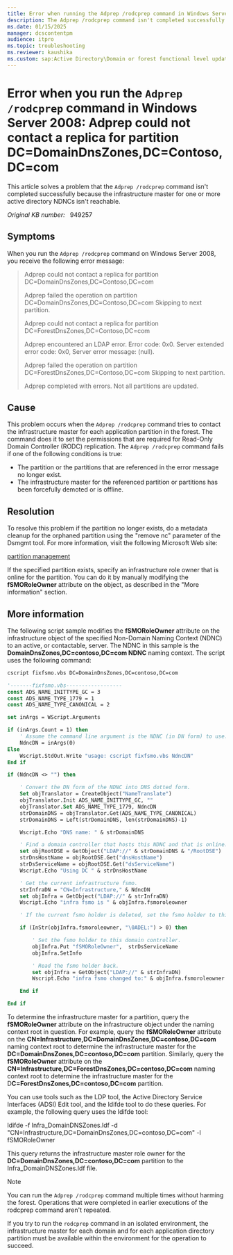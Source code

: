 ```yaml
---
title: Error when running the Adprep /rodcprep command in Windows Server 2008
description: The Adprep /rodcprep command isn't completed successfully. The reason is that the infrastructure master for one or more active directory Non-Domain Naming Contexts (NDNCs) isn't reachable. A resolution is provided.
ms.date: 01/15/2025
manager: dcscontentpm
audience: itpro
ms.topic: troubleshooting
ms.reviewer: kaushika
ms.custom: sap:Active Directory\Domain or forest functional level updates, failures and Advisory, csstroubleshoot
---
```

# Error when you run the `Adprep /rodcprep` command in Windows Server 2008: Adprep could not contact a replica for partition DC=DomainDnsZones,DC=Contoso,DC=com

This article solves a problem that the `Adprep /rodcprep` command isn't completed successfully because the infrastructure master for one or more active directory NDNCs isn't reachable.

_Original KB number:_ &nbsp; 949257

## Symptoms

When you run the `Adprep /rodcprep` command on Windows Server 2008, you receive the following error message:

> Adprep could not contact a replica for partition DC=DomainDnsZones,DC=Contoso,DC=com
>
> Adprep failed the operation on partition DC=DomainDnsZones,DC=Contoso,DC=com Skipping to next partition.
>
> Adprep could not contact a replica for partition DC=ForestDnsZones,DC=Contoso,DC=com
>
> Adprep encountered an LDAP error. Error code: 0x0. Server extended error code: 0x0, Server error message: (null).
>
> Adprep failed the operation on partition DC=ForestDnsZones,DC=Contoso,DC=com Skipping to next partition.
>
> Adprep completed with errors. Not all partitions are updated.

## Cause

This problem occurs when the `Adprep /rodcprep` command tries to contact the infrastructure master for each application partition in the forest. The command does it to set the permissions that are required for Read-Only Domain Controller (RODC) replication. The `Adprep /rodcprep` command fails if one of the following conditions is true:

- The partition or the partitions that are referenced in the error message no longer exist.
- The infrastructure master for the referenced partition or partitions has been forcefully demoted or is offline.

## Resolution

To resolve this problem if the partition no longer exists, do a metadata cleanup for the orphaned partition using the "remove nc" parameter of the Dsmgmt tool. For more information, visit the following Microsoft Web site:

[partition management](https://technet.microsoft.com/library/cc730970%28ws.10%29.aspx)

If the specified partition exists, specify an infrastructure role owner that is online for the partition. You can do it by manually modifying the **fSMORoleOwner** attribute on the object, as described in the "More information" section.

## More information

The following script sample modifies the **fSMORoleOwner** attribute on the infrastructure object of the specified Non-Domain Naming Context (NDNC) to an active, or contactable, server. The NDNC in this sample is the **DomainDnsZones,DC=contoso,DC=com NDNC** naming context. The script uses the following command:

```vb
cscript fixfsmo.vbs DC=DomainDnsZones,DC=contoso,DC=com
```

```vb
'-------fixfsmo.vbs------------------
const ADS_NAME_INITTYPE_GC = 3
const ADS_NAME_TYPE_1779 = 1
const ADS_NAME_TYPE_CANONICAL = 2

set inArgs = WScript.Arguments

if (inArgs.Count = 1) then
    ' Assume the command line argument is the NDNC (in DN form) to use.
    NdncDN = inArgs(0)
Else
    Wscript.StdOut.Write "usage: cscript fixfsmo.vbs NdncDN"
End if

if (NdncDN <> "") then

    ' Convert the DN form of the NDNC into DNS dotted form.
    Set objTranslator = CreateObject("NameTranslate")
    objTranslator.Init ADS_NAME_INITTYPE_GC, ""
    objTranslator.Set ADS_NAME_TYPE_1779, NdncDN
    strDomainDNS = objTranslator.Get(ADS_NAME_TYPE_CANONICAL)
    strDomainDNS = Left(strDomainDNS, len(strDomainDNS)-1)

    Wscript.Echo "DNS name: " & strDomainDNS

    ' Find a domain controller that hosts this NDNC and that is online.
    set objRootDSE = GetObject("LDAP://" & strDomainDNS & "/RootDSE")
    strDnsHostName = objRootDSE.Get("dnsHostName")
    strDsServiceName = objRootDSE.Get("dsServiceName")
    Wscript.Echo "Using DC " & strDnsHostName

    ' Get the current infrastructure fsmo.
    strInfraDN = "CN=Infrastructure," & NdncDN
    set objInfra = GetObject("LDAP://" & strInfraDN)
    Wscript.Echo "infra fsmo is " & objInfra.fsmoroleowner

    ' If the current fsmo holder is deleted, set the fsmo holder to this domain controller.

    if (InStr(objInfra.fsmoroleowner, "\0ADEL:") > 0) then

        ' Set the fsmo holder to this domain controller.
        objInfra.Put "fSMORoleOwner",  strDsServiceName
        objInfra.SetInfo

        ' Read the fsmo holder back.
        set objInfra = GetObject("LDAP://" & strInfraDN)
        Wscript.Echo "infra fsmo changed to:" & objInfra.fsmoroleowner

    End if

End if
```

To determine the infrastructure master for a partition, query the **fSMORoleOwner** attribute on the infrastructure object under the naming context root in question. For example, query the **fSMORoleOwner** attribute on the **CN=Infrastructure,DC=DomainDnsZones,DC=contoso,DC=com** naming context root to determine the infrastructure master for the **DC=DomainDnsZones,DC=contoso,DC=com** partition. Similarly, query the **fSMORoleOwner** attribute on the **CN=Infrastructure,DC=ForestDnsZones,DC=contoso,DC=com** naming context root to determine the infrastructure master for the D**C=ForestDnsZones,DC=contoso,DC=com** partition.

You can use tools such as the LDP tool, the Active Directory Service Interfaces (ADSI) Edit tool, and the ldifde tool to do these queries. For example, the following query uses the Idifde tool:

ldifde -f Infra_DomainDNSZones.ldf -d "CN=Infrastructure,DC=DomainDnsZones,DC=contoso,DC=com" -l fSMORoleOwner

This query returns the infrastructure master role owner for the **DC=DomainDnsZones,DC=contoso,DC=com** partition to the Infra_DomainDNSZones.ldf file.

> [!NOTE]
> You can run the `Adprep /rodcprep` command multiple times without harming the forest. Operations that were completed in earlier executions of the rodcprep command aren't repeated.

If you try to run the `rodcprep` command in an isolated environment, the infrastructure master for each domain and for each application directory partition must be available within the environment for the operation to succeed.
